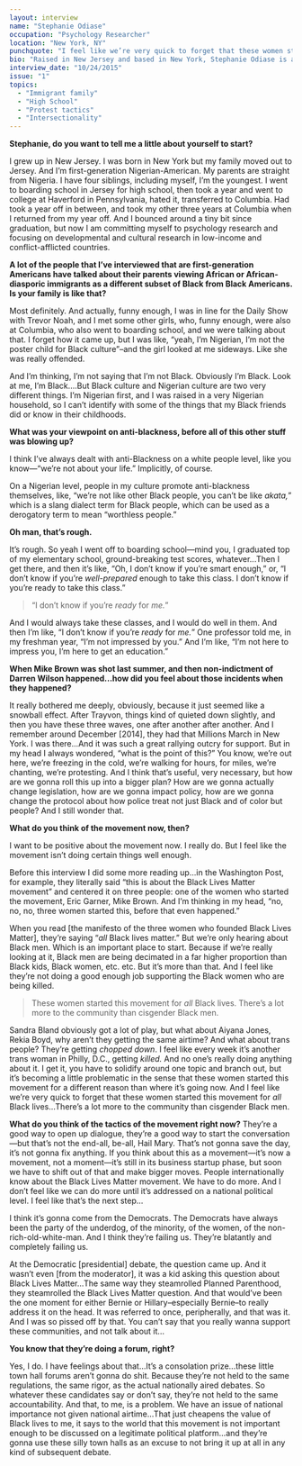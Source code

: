 ```yaml
---
layout: interview
name: "Stephanie Odiase"
occupation: "Psychology Researcher"
location: "New York, NY"
punchquote: "I feel like we’re very quick to forget that these women started this movement for *all* Black lives. But we’re only hearing about Black men"
bio: "Raised in New Jersey and based in New York, Stephanie Odiase is a graduate of Columbia University conducting psychology research at New York University. She focuses on developmental and cultural research in low-income and conflict-afflicted countries."
interview_date: "10/24/2015"
issue: "1"
topics:
  - "Immigrant family"
  - "High School"
  - "Protest tactics"
  - "Intersectionality"
---
```


**Stephanie, do you want to tell me a little about yourself to start?**

I grew up in New Jersey. I was born in New York but my family moved out to Jersey. And I’m first-generation Nigerian-American. My parents are straight from Nigeria. I have four siblings, including myself, I’m the youngest. I went to boarding school in Jersey for high school, then took a year and went to college at Haverford in Pennsylvania, hated it, transferred to Columbia. Had took a year off in between, and took my other three years at Columbia when I returned from my year off. And I bounced around a tiny bit since graduation, but now I am committing myself to psychology research and focusing on developmental and cultural research in low-income and conflict-afflicted countries.

**A lot of the people that I’ve interviewed that are first-generation Americans have talked about their parents viewing African or African-diasporic immigrants as a different subset of Black from Black Americans. Is your family is like that?**

Most definitely. And actually, funny enough, I was in line for the Daily Show with Trevor Noah, and I met some other girls, who, funny enough, were also at Columbia, who also went to boarding school, and we were talking about that. I forget how it came up, but I was like, “yeah, I’m Nigerian, I’m not the poster child for Black culture”–and the girl looked at me sideways. Like she was really offended.

And I’m thinking, I’m not saying that I’m not Black. Obviously I’m Black. Look at me, I’m Black….But Black culture and Nigerian culture are two very different things. I’m Nigerian first, and I was raised in a very Nigerian household, so I can’t identify with some of the things that my Black friends did or know in their childhoods.

**What was your viewpoint on anti-blackness, before all of this other stuff was blowing up?**

I think I’ve always dealt with anti-Blackness on a white people level, like you know—“we’re not about your life.” Implicitly, of course.

On a Nigerian level, people in my culture promote anti-blackness themselves, like, “we’re not like other Black people, you can’t be like *akata,*” which is a slang dialect term for Black people, which can be used as a derogatory term to mean “worthless people.”

**Oh man, that’s rough.**

It’s rough. So yeah I went off  to boarding school—mind you, I graduated top of my elementary school, ground-breaking test scores, whatever...Then I get there, and then it’s like, “Oh, I don’t know if you’re smart enough,” or, “I don’t know if you’re *well-prepared* enough to take this class. I don’t know if you’re ready to take this class.”

>“I don’t know if you’re *ready* for *me.*”

And I would always take these classes, and I would do well in them. And then I’m like, “I don’t know if you’re *ready* for *me.*” One professor told me, in my freshman year, “I’m not impressed by you.” And I’m like, “I’m not here to impress you, I’m here to get an education.”

**When Mike Brown was shot last summer, and then non-indictment of Darren Wilson happened...how did you feel about those incidents when they happened?**

It really bothered me deeply, obviously, because it just seemed like a snowball effect. After Trayvon, things kind of quieted down slightly, and then you have these three waves, one after another after another. And I remember around December [2014], they had that Millions March in New York. I was there...And it was such a great rallying outcry for support. But in my head I always wondered, “what is the point of this?” You know, we’re out here, we’re freezing in the cold, we’re walking for hours, for miles, we’re chanting, we’re protesting. And I think that’s useful, very necessary, but how are we gonna roll this up into a bigger plan? How are we gonna actually change legislation, how are we gonna impact policy, how are we gonna change the protocol about how police treat not just Black and of color but people? And I still wonder that.

**What do you think of the movement now, then?**

I want to be positive about the movement now. I really do. But I feel like the movement isn’t doing certain things well enough.

Before this interview I did some more reading up...in the Washington Post, for example, they literally said “this is about the Black Lives Matter movement” and centered it on three people: one of the women who started the movement, Eric Garner, Mike Brown. And I’m thinking in my head, “no, no, no, three women started this, before that even happened.”

When you read [the manifesto of the three women who founded Black Lives Matter], they’re saying “*all* Black lives matter.” But we’re only hearing about Black men. Which is an important place to start. Because if we’re really looking at it, Black men are being decimated in a far higher proportion than Black kids, Black women, etc. etc. But it’s more than that. And I feel like they’re not doing a good enough job supporting the Black women who are being killed.

>These women started this movement for *all* Black lives. There’s a lot more to the community than cisgender Black men.

Sandra Bland obviously got a lot of play, but what about Aiyana Jones, Rekia Boyd, why aren’t they getting the same airtime? And what about trans people? They’re getting *chopped down*. I feel like every week it’s another trans woman in Philly, D.C., getting *killed.* And no one’s really doing anything about it. I get it, you have to solidify around one topic and branch out, but it’s becoming a little problematic in the sense that these women started this movement for a different reason than where it’s going now. And I feel like we’re very quick to forget that these women started this movement for *all* Black lives...There’s a lot more to the community than cisgender Black men.

**What do you think of the tactics of the movement right now?**
They’re a good way to open up dialogue, they’re a good way to start the conversation—but that’s not the end-all, be-all, Hail Mary. That’s not gonna save the day, it’s not gonna fix anything. If you think about this as a movement—it’s now a movement, not a moment—it’s still in its business startup phase, but soon we have to shift out of that and make bigger moves. People internationally know about the Black Lives Matter movement. We have to do more. And I don’t feel like we can do more until it’s addressed on a national political level. I feel like that’s the next step…

I think it’s gonna come from the Democrats. The Democrats have always been the party of the underdog, of the minority, of the women, of the non-rich-old-white-man. And I think they’re failing us. They’re blatantly and completely failing us.

At the Democratic [presidential] debate, the question came up. And it wasn’t even [from the moderator], it was a kid asking this question about Black Lives Matter...The same way they steamrolled Planned Parenthood, they steamrolled the Black Lives Matter question. And that would’ve been the one moment for either Bernie or Hillary–especially Bernie–to really address it on the head. It was referred to once, peripherally, and that was it. And I was so pissed off by that. You can’t say that you really wanna support these communities, and not talk about it…

**You know that they’re doing a forum, right?**

Yes, I do. I have feelings about that...It’s a consolation prize...these little town hall forums aren’t gonna do shit. Because they’re not held to the same regulations, the same rigor, as the actual nationally aired debates. So whatever these candidates say or don’t say, they’re not held to the same accountability. And that, to me, is a problem. We have an issue of national importance not given national airtime...That just cheapens the value of Black lives to me, it says to the world that this movement is not important enough to be discussed on a legitimate political platform...and they’re gonna use  these silly town halls as an excuse to not bring it up at all in any kind of subsequent debate.

